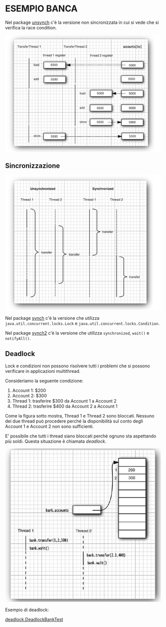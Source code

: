 # ESEMPIO BANCA

Nel package [unsynch](./src/main/java/unsynch) c'è la versione non sincronizzata in cui si vede che si verifica la race condition.

![](./RaceCondition.PNG)

## Sincronizzazione

![](./ComparazioneSync_Async.PNG)

Nel package [synch](./src/main/java/synch) c'è la versione che utilizza 
`java.util.concurrent.locks.Lock` e `java.util.concurrent.locks.Condition`.

Nel package [synch2](./src/main/java/synch2) c'è la versione che utilizza `synchronized`, `wait()` e `notifyAll()`.

## Deadlock

Lock e condizioni non possono risolvere tutti i problemi che si possono 
verificare in applicazioni multithread.

Consideriamo la seguente condizione:

1. Account 1: $200
2. Account 2: $300
3. Thread 1: trasferire $300 da Account 1 a Account 2
4. Thread 2: trasferire $400 da Account 2 a Account 1

Come la figura sotto mostra, Thread 1 e Thread 2 sono bloccati. Nessuno dei due thread può procedere perché 
la disponibilità sul conto degli Account 1 e Account 2 non sono sufficienti.

E' possibile che tutti i thread siano bloccati perché ognuno sta aspettando più soldi. Questa situazione è chiamata
_deadlock_.

![](./DeadlockExample.PNG)

Esempio di deadlock:

[deadlock.DeadlockBankTest](./src/main/java/deadlock/DeadlockBankTest.java)

